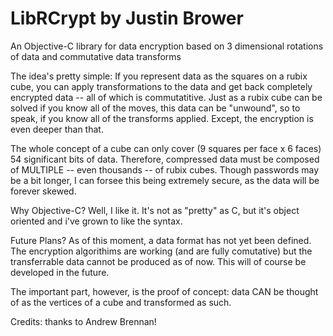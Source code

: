 LibRCrypt by Justin Brower
=========

An Objective-C library for data encryption based on 3 dimensional rotations of data and commutative data transforms

The idea's pretty simple: If you represent data as the squares on a rubix cube, you can apply transformations to the data
and get back completely encrypted data -- all of which is commutatitive. Just as a rubix cube can be solved if you know 
all of the moves, this data can be "unwound", so to speak, if you know all of the transforms applied. Except, the encryption
is even deeper than that.

The whole concept of a cube can only cover (9 squares per face x 6 faces) 54 significant bits of data. Therefore, compressed
data must be composed of MULTIPLE -- even thousands -- of rubix cubes. Though passwords may be a bit longer, I can forsee
this being extremely secure, as the data will be forever skewed.

Why Objective-C? Well, I like it. It's not as "pretty" as C, but it's object oriented and i've grown to like the syntax.



Future Plans? As of this moment, a data format has not yet been defined. The encryption algorithims are working (and are fully comutative)
but the transferrable data cannot be produced as of now. This will of course be developed in the future.

The important part, however, is the proof of concept: data CAN be thought of as the vertices of a cube and transformed as such.

Credits: thanks to Andrew Brennan!
